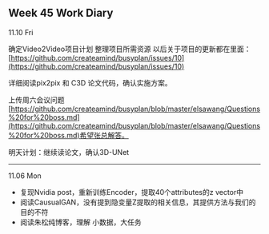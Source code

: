 ## Week 45 Work Diary

11.10 Fri 

确定Video2Video项目计划
整理项目所需资源
以后关于项目的更新都在里面：
[https://github.com/createamind/busyplan/issues/10](https://github.com/createamind/busyplan/issues/10)

详细阅读pix2pix 和 C3D 论文代码，确认实施方案。

上传周六会议问题[https://github.com/createamind/busyplan/blob/master/elsawang/Questions%20for%20boss.md](https://github.com/createamind/busyplan/blob/master/elsawang/Questions%20for%20boss.md)希望张总解答。

明天计划：继续读论文，确认3D-UNet

---

11.06 Mon

- 复现Nvidia post，重新训练Encoder，提取40个attributes的z vector中
- 阅读CausualGAN，没有提到隐变量Z提取的相关信息，其提供方法与我们的目的不符
- 阅读朱松纯博客，理解 小数据，大任务
